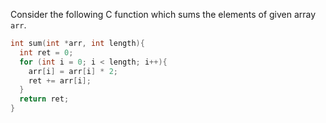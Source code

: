 
Consider the following C function which sums the elements of given array `arr`.

```cpp
int sum(int *arr, int length){
  int ret = 0;
  for (int i = 0; i < length; i++){
    arr[i] = arr[i] * 2;
    ret += arr[i];
  }
  return ret;
}
```
